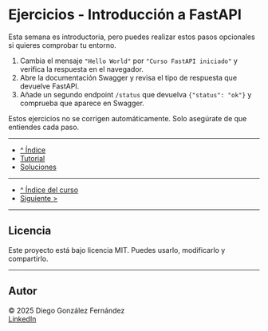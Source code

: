 # Ejercicios - Introducción a FastAPI

Esta semana es introductoria, pero puedes realizar estos pasos opcionales si quieres comprobar tu entorno.

1. Cambia el mensaje `"Hello World"` por `"Curso FastAPI iniciado"` y verifica la respuesta en el navegador.
2. Abre la documentación Swagger y revisa el tipo de respuesta que devuelve FastAPI.
3. Añade un segundo endpoint `/status` que devuelva `{"status": "ok"}` y comprueba que aparece en Swagger.

Estos ejercicios no se corrigen automáticamente. Solo asegúrate de que entiendes cada paso.

---

- [^ Índice](./readme.md)
- [Tutorial](./tutorial.md)
- [Soluciones](./soluciones.md)

---

- [^ Índice del curso](../readme.md)
- [Siguiente >](../semana02/ejercicios.md)


---

## Licencia

Este proyecto está bajo licencia MIT. Puedes usarlo, modificarlo y compartirlo.

---

## Autor

© 2025 Diego González Fernández  
[LinkedIn](https://www.linkedin.com/in/diego-gonzalez-fernandez)
